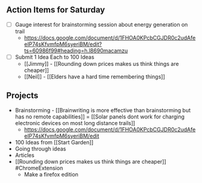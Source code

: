 ## Action Items for Saturday 
- [ ] Gauge interest for brainstorming session about energy generation on trail
	- https://docs.google.com/document/d/1FHOA0KPcbCGJDR0c2udAfeeIP74sKfvmfpM6syeriBM/edit?ts=60986f99#heading=h.l8690macamzu
- [ ] Submit 1 Idea Each to 100 Ideas
	- [[Jimmy]] - [[Rounding down prices makes us think things are cheaper]]
	- [[Neil]] - [[Elders have a hard time remembering things]]

## Projects
- Brainstorming - [[Brainwriting is more effective than brainstorming but has no remote capabilities]] = [[Solar panels dont work for charging electronic devices on most long distance trails]]
	- https://docs.google.com/document/d/1FHOA0KPcbCGJDR0c2udAfeeIP74sKfvmfpM6syeriBM/edit
- 100 Ideas from [[Start Garden]]
- Going through ideas
- Articles
- [[Rounding down prices makes us think things are cheaper]] #ChromeExtension 
	- Make a firefox edition